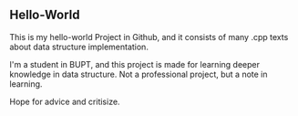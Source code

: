 ## Hello-World
This is my hello-world Project in Github, and it consists of many .cpp texts about data structure implementation.

I'm a student in BUPT, and this project is made for learning deeper knowledge in data structure.
Not a professional project, but a note in learning.

Hope for advice and critisize.


